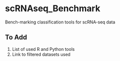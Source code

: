 # scRNAseq_Benchmark
Bench-marking classification tools for scRNA-seq data 

## To Add
1. List of used R and Python tools
2. Link to filtered datasets used
